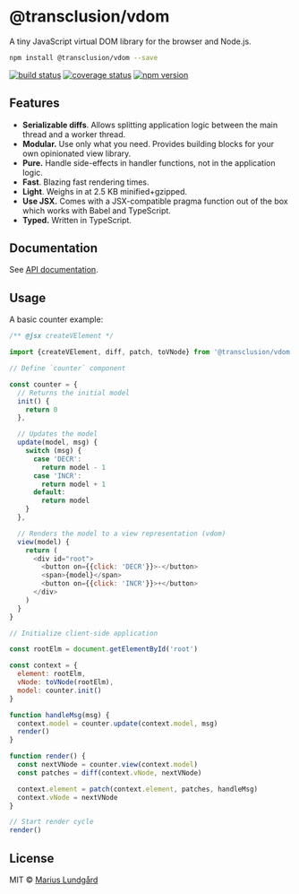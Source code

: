 # @transclusion/vdom

A tiny JavaScript virtual DOM library for the browser and Node.js.

```sh
npm install @transclusion/vdom --save
```

[![build status](https://img.shields.io/travis/transclusion/vdom/master.svg?style=flat-square)](https://travis-ci.org/transclusion/vdom)
[![coverage status](https://img.shields.io/coveralls/transclusion/vdom/master.svg?style=flat-square)](https://coveralls.io/github/transclusion/vdom?branch=master)
[![npm version](https://img.shields.io/npm/v/@transclusion/vdom.svg?style=flat-square)](https://www.npmjs.com/package/@transclusion/vdom)

## Features

* **Serializable diffs**. Allows splitting application logic between the main thread and a worker thread.
* **Modular.** Use only what you need. Provides building blocks for your own opinionated view library.
* **Pure.** Handle side-effects in handler functions, not in the application logic.
* **Fast**. Blazing fast rendering times.
* **Light**. Weighs in at 2.5 KB minified+gzipped.
* **Use JSX.** Comes with a JSX-compatible pragma function out of the box which works with Babel and TypeScript.
* **Typed.** Written in TypeScript.

## Documentation

See [API documentation](API.md).

## Usage

A basic counter example:

```js
/** @jsx createVElement */

import {createVElement, diff, patch, toVNode} from '@transclusion/vdom'

// Define `counter` component

const counter = {
  // Returns the initial model
  init() {
    return 0
  },

  // Updates the model
  update(model, msg) {
    switch (msg) {
      case 'DECR':
        return model - 1
      case 'INCR':
        return model + 1
      default:
        return model
    }
  },

  // Renders the model to a view representation (vdom)
  view(model) {
    return (
      <div id="root">
        <button on={{click: 'DECR'}}>-</button>
        <span>{model}</span>
        <button on={{click: 'INCR'}}>+</button>
      </div>
    )
  }
}

// Initialize client-side application

const rootElm = document.getElementById('root')

const context = {
  element: rootElm,
  vNode: toVNode(rootElm),
  model: counter.init()
}

function handleMsg(msg) {
  context.model = counter.update(context.model, msg)
  render()
}

function render() {
  const nextVNode = counter.view(context.model)
  const patches = diff(context.vNode, nextVNode)

  context.element = patch(context.element, patches, handleMsg)
  context.vNode = nextVNode
}

// Start render cycle
render()
```

## License

MIT © [Marius Lundgård](https://mariuslundgard.com)
